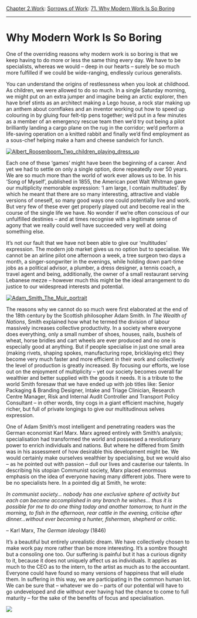 [Chapter 2.Work](https://www.theschooloflife.com/thebookoflife/category/work/): [Sorrows of Work](https://www.theschooloflife.com/thebookoflife/category/work/sorrows-of-work/): [71. Why Modern Work Is So Boring](https://www.theschooloflife.com/thebookoflife/why-modern-work-is-so-boring/)

* * *

# Why Modern Work Is So Boring

One of the overriding reasons why modern work is so boring is that we keep having to do more or less the same thing every day. We have to be specialists, whereas we would – deep in our hearts – surely be so much more fulfilled if we could be wide-ranging, endlessly curious generalists.

You can understand the origins of restlessness when you look at childhood. As children, we were allowed to do so much. In a single Saturday morning, we might put on an extra jumper and imagine being an arctic explorer, then have brief stints as an architect making a Lego house, a rock star making up an anthem about cornflakes and an inventor working out how to speed up colouring in by gluing four felt-tip pens together; we’d put in a few minutes as a member of an emergency rescue team then we’d try out being a pilot brilliantly landing a cargo plane on the rug in the corridor; we’d perform a life-saving operation on a knitted rabbit and finally we’d find employment as a sous-chef helping make a ham and cheese sandwich for lunch.

[![Albert_Roosenboom_Two_children_playing_dress_up](https://www.theschooloflife.com/thebookoflife/wp-content/uploads/2017/02/Albert_Roosenboom_Two_children_playing_dress_up.jpg)](http://www.thebookoflife.org/wp-content/uploads/2017/02/Albert_Roosenboom_Two_children_playing_dress_up.jpg)

Each one of these ‘games’ might have been the beginning of a career. And yet we had to settle on only a single option, done repeatedly over 50 years. We are so much more than the world of work ever allows us to be. In his ‘Song of Myself’, published in 1855, the American poet Walt Whitman gave our multiplicity memorable expression: ‘I am large, I contain multitudes’. By which he meant that there are so many interesting, attractive and viable versions of oneself, so many good ways one could potentially live and work. But very few of these ever get properly played out and become real in the course of the single life we have. No wonder if we’re often conscious of our unfulfilled destinies – and at times recognise with a legitimate sense of agony that we really could well have succeeded very well at doing something else.

It’s not our fault that we have not been able to give our ‘multitudes’ expression. The modern job market gives us no option but to specialise. We cannot be an airline pilot one afternoon a week, a tree surgeon two days a month, a singer-songwriter in the evenings, while holding down part-time jobs as a political advisor, a plumber, a dress designer, a tennis coach, a travel agent and being, additionally, the owner of a small restaurant serving Lebanese mezze – however much this might be the ideal arrangement to do justice to our widespread interests and potential.

[![Adam_Smith_The_Muir_portrait](https://www.theschooloflife.com/thebookoflife/wp-content/uploads/2017/02/Adam_Smith_The_Muir_portrait.jpg)](http://www.thebookoflife.org/wp-content/uploads/2017/02/Adam_Smith_The_Muir_portrait.jpg)

The reasons why we cannot do so much were first elaborated at the end of the 18th century by the Scottish philosopher Adam Smith. In _The Wealth of Nations_, Smith explained how what he termed the division of labour massively increases collective productivity. In a society where everyone does everything, only a small number of shoes, houses, nails, bushels of wheat, horse bridles and cart wheels are ever produced and no one is especially good at anything. But if people specialise in just one small area (making rivets, shaping spokes, manufacturing rope, bricklaying etc) they become very much faster and more efficient in their work and collectively the level of production is greatly increased. By focusing our efforts, we lose out on the enjoyment of multiplicity – yet our society becomes overall far wealthier and better supplied with the goods it needs. It is a tribute to the world Smith foresaw that we have ended up with job titles like: Senior Packaging & Branding Designer, Intake and Triage Clinician, Research Centre Manager, Risk and Internal Audit Controller and Transport Policy Consultant – in other words, tiny cogs in a giant efficient machine, hugely richer, but full of private longings to give our multitudinous selves expression.

One of Adam Smith’s most intelligent and penetrating readers was the German economist Karl Marx. Marx agreed entirely with Smith’s analysis; specialisation had transformed the world and possessed a revolutionary power to enrich individuals and nations. But where he differed from Smith was in his assessment of how desirable this development might be. We would certainly make ourselves wealthier by specialising, but we would also – as he pointed out with passion – dull our lives and cauterise our talents. In describing his utopian Communist society, Marx placed enormous emphasis on the idea of everyone having many different jobs. There were to be no specialists here. In a pointed dig at Smith, he wrote:

_In communist society… nobody has one exclusive sphere of activity but each can become accomplished in any branch he wishes… thus it is possible for me to do one thing today and another tomorrow, to hunt in the morning, to fish in the afternoon, rear cattle in the evening, criticise after dinner…without ever becoming a hunter, fisherman, shepherd or critic._

– Karl Marx, _The German Ideology_ (1846)

It’s a beautiful but entirely unrealistic dream. We have collectively chosen to make work pay more rather than be more interesting. It’s a sombre thought but a consoling one too. Our suffering is painful but it has a curious dignity to it, because it does not uniquely affect us as individuals. It applies as much to the CEO as to the intern, to the artist as much as to the accountant. Everyone could have found so many versions of happiness that will elude them. In suffering in this way, we are participating in the common human lot. We can be sure that – whatever we do – parts of our potential will have to go undeveloped and die without ever having had the chance to come to full maturity – for the sake of the benefits of focus and specialisation.

[![](https://img.youtube.com/vi/xtKhYhZwTCw/0.jpg)](https://www.youtube.com/embed/xtKhYhZwTCw '')
